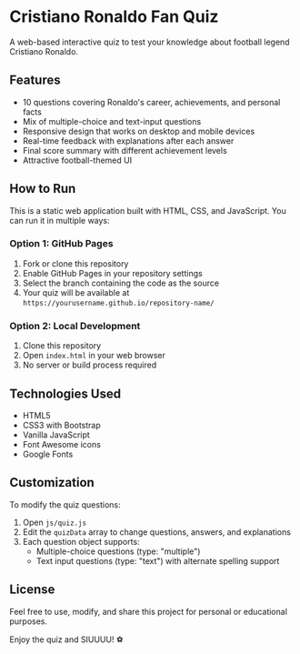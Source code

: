 # Cristiano Ronaldo Fan Quiz

A web-based interactive quiz to test your knowledge about football legend Cristiano Ronaldo.

## Features

- 10 questions covering Ronaldo's career, achievements, and personal facts
- Mix of multiple-choice and text-input questions
- Responsive design that works on desktop and mobile devices
- Real-time feedback with explanations after each answer
- Final score summary with different achievement levels
- Attractive football-themed UI

## How to Run

This is a static web application built with HTML, CSS, and JavaScript. You can run it in multiple ways:

### Option 1: GitHub Pages

1. Fork or clone this repository
2. Enable GitHub Pages in your repository settings
3. Select the branch containing the code as the source
4. Your quiz will be available at `https://yourusername.github.io/repository-name/`

### Option 2: Local Development

1. Clone this repository
2. Open `index.html` in your web browser
3. No server or build process required

## Technologies Used

- HTML5
- CSS3 with Bootstrap
- Vanilla JavaScript
- Font Awesome icons
- Google Fonts

## Customization

To modify the quiz questions:

1. Open `js/quiz.js`
2. Edit the `quizData` array to change questions, answers, and explanations
3. Each question object supports:
   - Multiple-choice questions (type: "multiple")
   - Text input questions (type: "text") with alternate spelling support

## License

Feel free to use, modify, and share this project for personal or educational purposes.

Enjoy the quiz and SIUUUU! ⚽